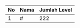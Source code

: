 | No | Nama            | Jumlah Level |
|----|-----------------|--------------|
| 1  | #    |    222        |
